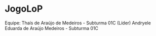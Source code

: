 # JogoLoP
Equipe: 
  Thaís de Araújo de Medeiros - Subturma 01C (Líder) 
  Andryele Eduarda de Araújo Medeiros - Subturma 01C 
